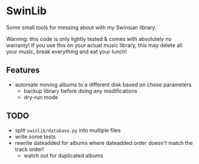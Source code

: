 # SwinLib

Some small tools for messing about with my Swinsian library.

Warning: this code is only lightly tested & comes with absolutely no warranty! If you use this on your actual music library, this may delete all your music, break everything and eat your lunch!

## Features

* automate moving albums to a different disk based on chose parameters
  * backup library before doing any modifications
  * dry-run mode

## TODO

* split `swinlib/database.py` into multiple files
* write some tests
* rewrite dateadded for albums where dateadded order doesn't match the track order!
  * watch out for duplicated albums
